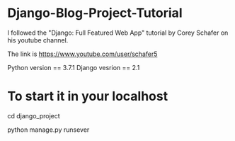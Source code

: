 # Django-Blog-Project-Tutorial

I followed the "Django: Full Featured Web App" tutorial by Corey Schafer on his youtube channel.

The link is https://www.youtube.com/user/schafer5

Python version == 3.7.1
Django vesrion == 2.1

# To start it in your localhost

cd django_project

python manage.py runsever

